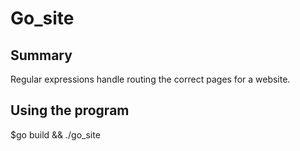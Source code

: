 # Go_site
## Summary
Regular expressions handle routing the correct pages for a website.
 ## Using the program
$go build && ./go_site
